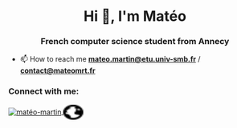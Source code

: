 <h1 align="center">Hi 👋, I'm Matéo</h1>
<h3 align="center">French computer science student from Annecy</h3>

- 📫 How to reach me **mateo.martin@etu.univ-smb.fr** / **contact@mateomrt.fr**

<h3 align="left">Connect with me:</h3>
<p align="left">
<a href="https://linkedin.com/in/matéo-martin" target="blank"><img align="center" src="https://raw.githubusercontent.com/rahuldkjain/github-profile-readme-generator/master/src/images/icons/Social/linked-in-alt.svg" alt="matéo-martin" height="30" width="40" />
</a>
<a href="https://mateomrt.fr" target="blank"><img align="center" src="https://raw.githubusercontent.com/iconic/open-iconic/master/svg/globe.svg" alt="mateomrt.fr" height="30" width="40" />
</a>
</p>
